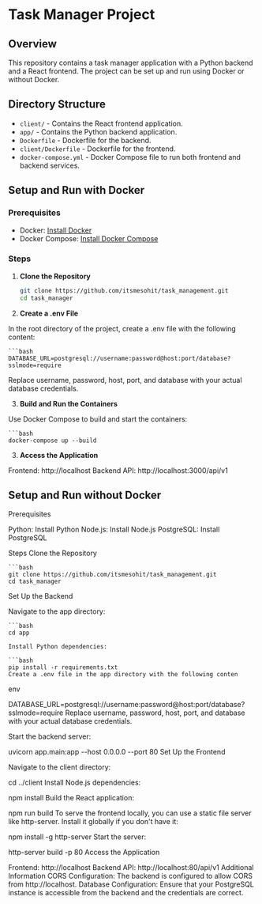 # Task Manager Project

## Overview

This repository contains a task manager application with a Python backend and a React frontend. The project can be set up and run using Docker or without Docker.

## Directory Structure

- `client/` - Contains the React frontend application.
- `app/` - Contains the Python backend application.
- `Dockerfile` - Dockerfile for the backend.
- `client/Dockerfile` - Dockerfile for the frontend.
- `docker-compose.yml` - Docker Compose file to run both frontend and backend services.

## Setup and Run with Docker

### Prerequisites

- Docker: [Install Docker](https://docs.docker.com/get-docker/)
- Docker Compose: [Install Docker Compose](https://docs.docker.com/compose/install/)

### Steps

1. **Clone the Repository**

   ```bash
   git clone https://github.com/itsmesohit/task_management.git
   cd task_manager

2. **Create a .env File**

In the root directory of the project, create a .env file with the following content:

    ```bash
    DATABASE_URL=postgresql://username:password@host:port/database?sslmode=require 
    
Replace username, password, host, port, and database with your actual database credentials.

3. **Build and Run the Containers**

Use Docker Compose to build and start the containers:

    ```bash
    docker-compose up --build


3. **Access the Application**
    
Frontend: http://localhost
Backend API: http://localhost:3000/api/v1


## Setup and Run without Docker

Prerequisites

Python: Install Python
Node.js: Install Node.js
PostgreSQL: Install PostgreSQL

Steps Clone the Repository

    ```bash
    git clone https://github.com/itsmesohit/task_management.git
    cd task_manager

Set Up the Backend

Navigate to the app directory:

    ```bash
    cd app

    Install Python dependencies:
    
    ```bash
    pip install -r requirements.txt
    Create a .env file in the app directory with the following conten


env

DATABASE_URL=postgresql://username:password@host:port/database?sslmode=require
Replace username, password, host, port, and database with your actual database credentials.

Start the backend server:

uvicorn app.main:app --host 0.0.0.0 --port 80
Set Up the Frontend

Navigate to the client directory:

cd ../client
Install Node.js dependencies:


npm install
Build the React application:


npm run build
To serve the frontend locally, you can use a static file server like http-server. Install it globally if you don't have it:

npm install -g http-server
Start the server:

http-server build -p 80
Access the Application

Frontend: http://localhost
Backend API: http://localhost:80/api/v1
Additional Information
CORS Configuration: The backend is configured to allow CORS from http://localhost.
Database Configuration: Ensure that your PostgreSQL instance is accessible from the backend and the credentials are correct.
